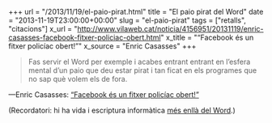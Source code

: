 +++
url = "/2013/11/19/el-paio-pirat.html"
title = "El paio pirat del Word"
date = "2013-11-19T23:00:00+00:00"
slug = "el-paio-pirat"
tags = ["retalls", "citacions"]
x_url = "http://www.vilaweb.cat/noticia/4156951/20131119/enric-casasses-facebook-fitxer-policiac-obert.html"
x_title = "“Facebook és un fitxer policíac obert!”"
x_source = "Enric Casasses"
+++

> Fas servir el Word per exemple i acabes entrant entrant en l’esfera mental d’un paio que deu estar pirat i tan ficat en els programes que no sap què volem els de fora.

—Enric Casasses: [“Facebook és un fitxer policíac obert!”](http://www.vilaweb.cat/noticia/4156951/20131119/enric-casasses-facebook-fitxer-policiac-obert.html)

(Recordatori: hi ha vida i escriptura informàtica [més enllà del Word](http://www.slideshare.net/carlesbellver/afterword).)

